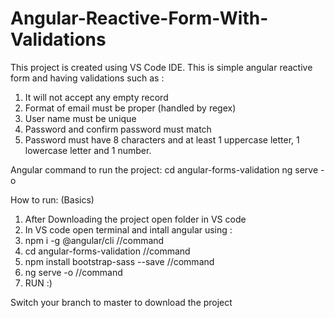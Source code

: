 # Angular-Reactive-Form-With-Validations
This project is created using VS Code IDE. 
This is simple angular reactive form and having validations such as :
1. It will not accept any empty record 
2. Format of email must be proper (handled by regex)
3. User name must be unique 
4. Password and confirm password must match
5. Password must have 8 characters and at least 1 uppercase letter, 1 lowercase letter and 1 number.

Angular command to run the project:
cd angular-forms-validation
ng serve -o

How to run: (Basics)
1. After Downloading the project open folder in VS code 
2. In VS code open terminal and intall angular using : 
3. npm i -g @angular/cli //command
4. cd angular-forms-validation //command
5. npm install bootstrap-sass --save //command
6. ng serve -o //command
7. RUN :)

Switch your branch to master to download the project
